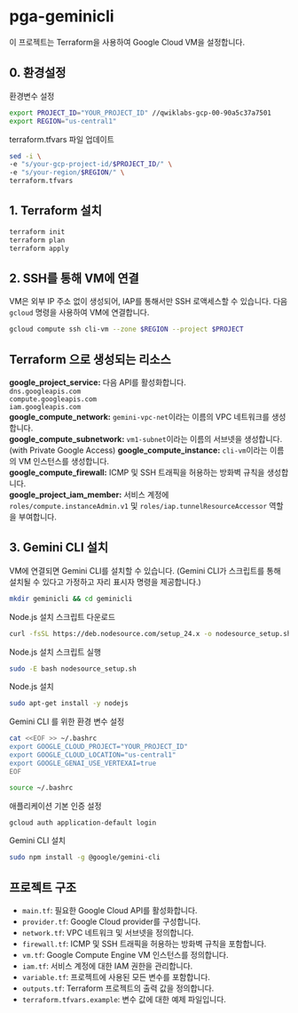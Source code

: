 # pga-geminicli

이 프로젝트는 Terraform을 사용하여 Google Cloud VM을 설정합니다.

## 0. 환경설정

환경변수 설정
```bash
export PROJECT_ID="YOUR_PROJECT_ID" //qwiklabs-gcp-00-90a5c37a7501
export REGION="us-central1" 
```

terraform.tfvars 파일 업데이트
```bash
sed -i \
-e "s/your-gcp-project-id/$PROJECT_ID/" \
-e "s/your-region/$REGION/" \
terraform.tfvars
```

## 1. Terraform 설치

```bash
terraform init
terraform plan
terraform apply
```

## 2. SSH를 통해 VM에 연결

VM은 외부 IP 주소 없이 생성되어, IAP를 통해서만 SSH 로액세스할 수 있습니다.
다음 `gcloud` 명령을 사용하여 VM에 연결합니다.

```bash
gcloud compute ssh cli-vm --zone $REGION --project $PROJECT
```

## Terraform 으로 생성되는 리소스
**google_project_service:** 다음 API를 활성화합니다.   
`dns.googleapis.com`   
`compute.googleapis.com`   
`iam.googleapis.com`   
**google_compute_network:** `gemini-vpc-net`이라는 이름의 VPC 네트워크를 생성합니다.   
**google_compute_subnetwork:** `vm1-subnet`이라는 이름의 서브넷을 생성합니다. (with Private Google Access) 
**google_compute_instance:** `cli-vm`이라는 이름의 VM 인스턴스를 생성합니다.   
**google_compute_firewall:** ICMP 및 SSH 트래픽을 허용하는 방화벽 규칙을 생성합니다.    
**google_project_iam_member:** 서비스 계정에 `roles/compute.instanceAdmin.v1` 및 `roles/iap.tunnelResourceAccessor` 역할을 부여합니다.  

## 3. Gemini CLI 설치

VM에 연결되면 Gemini CLI를 설치할 수 있습니다.
(Gemini CLI가 스크립트를 통해 설치될 수 있다고 가정하고 자리 표시자 명령을 제공합니다.)

```bash
mkdir geminicli && cd geminicli
```

Node.js 설치 스크립트 다운로드
```bash
curl -fsSL https://deb.nodesource.com/setup_24.x -o nodesource_setup.sh
```
Node.js 설치 스크립트 실행
```bash
sudo -E bash nodesource_setup.sh
```
Node.js 설치
```bash
sudo apt-get install -y nodejs
```
Gemini CLI 를 위한 환경 변수 설정
```bash
cat <<EOF >> ~/.bashrc 
export GOOGLE_CLOUD_PROJECT="YOUR_PROJECT_ID"
export GOOGLE_CLOUD_LOCATION="us-central1" 
export GOOGLE_GENAI_USE_VERTEXAI=true
EOF

source ~/.bashrc
```
애플리케이션 기본 인증 설정

```bash
gcloud auth application-default login
```
Gemini CLI 설치
```bash
sudo npm install -g @google/gemini-cli
```

## 프로젝트 구조

-   `main.tf`: 필요한 Google Cloud API를 활성화합니다.
-   `provider.tf`: Google Cloud provider를 구성합니다.
-   `network.tf`: VPC 네트워크 및 서브넷을 정의합니다.
-   `firewall.tf`: ICMP 및 SSH 트래픽을 허용하는 방화벽 규칙을 포함합니다.
-   `vm.tf`: Google Compute Engine VM 인스턴스를 정의합니다.
-   `iam.tf`: 서비스 계정에 대한 IAM 권한을 관리합니다.
-   `variable.tf`: 프로젝트에 사용된 모든 변수를 포함합니다.
-   `outputs.tf`: Terraform 프로젝트의 출력 값을 정의합니다.
-   `terraform.tfvars.example`: 변수 값에 대한 예제 파일입니다.